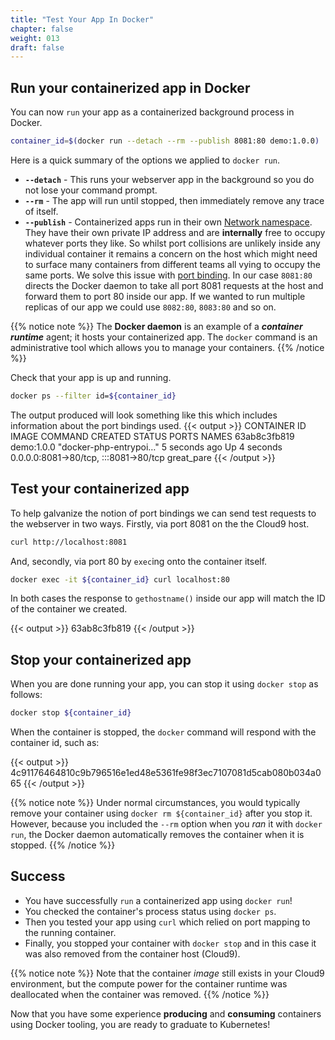 ```yaml
---
title: "Test Your App In Docker"
chapter: false
weight: 013
draft: false
---
```


## Run your containerized app in Docker

You can now `run` your app as a containerized background process in Docker.
```bash
container_id=$(docker run --detach --rm --publish 8081:80 demo:1.0.0)
```

Here is a quick summary of the options we applied to `docker run`.
- **`--detach`** - This runs your webserver app in the background so you do not lose your command prompt.
- **`--rm`** - The app will run until stopped, then immediately remove any trace of itself.
- **`--publish`** - Containerized apps run in their own [Network namespace](https://en.wikipedia.org/wiki/Linux_namespaces#Network_(net)).
They have their own private IP address and are **internally** free to occupy whatever ports they like.
So whilst port collisions are unlikely inside any individual container it remains a concern on the host which might need to surface many containers from different teams all vying to occupy the same ports.
We solve this issue with [port binding](https://12factor.net/port-binding).
In our case `8081:80` directs the Docker daemon to take all port 8081 requests at the host and forward them to port 80 inside our app. If we wanted to run multiple replicas of our app we could use `8082:80`, `8083:80` and so on.

{{% notice note %}}
The **Docker daemon** is an example of a ***container runtime*** agent; it hosts your containerized app. The `docker` command is an administrative tool which allows you to manage your containers.
{{% /notice %}}

Check that your app is up and running.
```bash
docker ps --filter id=${container_id}
```

The output produced will look something like this which includes information about the port bindings used.
{{< output >}}
CONTAINER ID   IMAGE        COMMAND                  CREATED         STATUS         PORTS                                   NAMES
63ab8c3fb819   demo:1.0.0   "docker-php-entrypoi…"   5 seconds ago   Up 4 seconds   0.0.0.0:8081->80/tcp, :::8081->80/tcp   great_pare
{{< /output >}}

## Test your containerized app

To help galvanize the notion of port bindings we can send test requests to the webserver in two ways.
Firstly, via port 8081 on the the Cloud9 host.
```bash
curl http://localhost:8081
```

And, secondly, via port 80 by `exec`ing onto the container itself.
```bash
docker exec -it ${container_id} curl localhost:80
```

In both cases the response to `gethostname()` inside our app will match the ID of the container we created.

{{< output >}}
63ab8c3fb819
{{< /output >}}

## Stop your containerized app

When you are done running your app, you can stop it using `docker stop` as follows:
```bash
docker stop ${container_id}
```

When the container is stopped, the `docker` command will respond with the container id, such as:

{{< output >}}
4c91176464810c9b796516e1ed48e5361fe98f3ec7107081d5cab080b034a065
{{< /output >}}

{{% notice note %}}
Under normal circumstances, you would typically remove your container using `docker rm ${container_id}` after you stop it. However, because you included the `--rm` option when you *ran* it with `docker run`, the Docker daemon automatically removes the container when it is stopped.
{{% /notice %}}

## Success

- You have successfully `run` a containerized app using `docker run`! 
- You checked the container's process status using `docker ps`.
- Then you tested your app using `curl` which relied on port mapping to the running container.
- Finally, you stopped your container with `docker stop` and in this case it was also removed from the container host (Cloud9).

{{% notice note %}}
Note that the container *image* still exists in your Cloud9 environment, but the compute power for the container runtime was deallocated when the container was removed.
{{% /notice %}}

Now that you have some experience **producing** and **consuming** containers using Docker tooling, you are ready to graduate to Kubernetes! 

<!--

curl -LO https://storage.googleapis.com/minikube/releases/latest/minikube-linux-amd64
sudo install minikube-linux-amd64 /usr/local/bin/minikube && rm minikube-linux-amd64

minikube start
minikube docker-env > ~/.env
echo "source ~/.env" >> ~/.bashrc
source ~/.env

curl -LO "https://dl.k8s.io/release/$(curl -L -s https://dl.k8s.io/release/stable.txt)/bin/linux/amd64/kubectl"
sudo install -o root -g root -m 0755 kubectl /usr/local/bin/kubectl && rm kubectl

kubectl cluster-info

cat > ~/environment/index.php << EOF
<?php
  echo gethostname() . "\n";
?>
EOF

# test it inside Cloud9

cat > ~/environment/Dockerfile << EOF
FROM php:8.0.1-apache
COPY index.php /var/www/html/
RUN chmod a+rx *.php
EOF

docker build --tag demo:1.0.0 ~/environment/
docker images
container_id=$(docker run --detach --rm demo:1.0.0)
docker ps --filter id=${container_id}

docker exec -it ${container_id} curl localhost:80
docker stop ${container_id}

kubectl run demo --image demo:1.0.0 --image-pull-policy=Never
kubectl exec -it demo -- curl localhost:80
kubectl delete pod demo -->